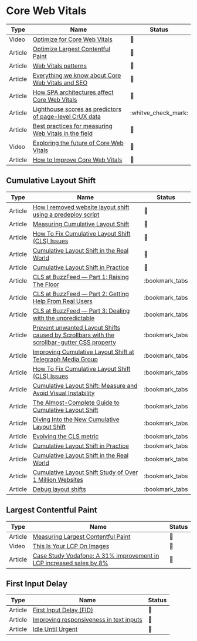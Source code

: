 # Core Web Vitals

| Type    | Name                                                                                                                                                      | Status              |
| ------- | --------------------------------------------------------------------------------------------------------------------------------------------------------- | ------------------- |
| Video   | [Optimize for Core Web Vitals](https://www.youtube.com/watch?v=AQqFZ5t8uNc&ab_channel=GoogleChromeDevelopers)                                             | 🎥                  |
| Article | [Optimize Largest Contentful Paint](https://web.dev/optimize-lcp/)                                                                                        | 📑                  |
| Article | [Web Vitals patterns](web.dev/patterns/web-vitals-patterns)                                                                                               | 📑                  |
| Article | [Everything we know about Core Web Vitals and SEO](https://simonhearne.com/2021/core-web-vitals-seo)                                                      | 📑                  |
| Article | [How SPA architectures affect Core Web Vitals](https://web.dev/vitals-spa-faq)                                                                            | 📑                  |
| Article | [Lighthouse scores as predictors of page-level CrUX data](https://discuss.httparchive.org/t/lighthouse-scores-as-predictors-of-page-level-crux-data/2232) | :whitve_check_mark: |
| Article | [Best practices for measuring Web Vitals in the field](https://web.dev/vitals-field-measurement-best-practices/)                                          | 📑                  |
| Video   | [Exploring the future of Core Web Vitals](https://www.youtube.com/watch?v=iNfz9tg-wyg)                                                                    | 📑                  |
| Article | [How to Improve Core Web Vitals](https://simonhearne.com/2020/core-web-vitals)                                                                            | 📑                  |

## Cumulative Layout Shift

| Type    | Name                                                                                                                                                                                                                    | Status          |
| ------- | ----------------------------------------------------------------------------------------------------------------------------------------------------------------------------------------------------------------------- | --------------- |
| Article | [How I removed website layout shift using a predeploy script](https://levelup.gitconnected.com/improving-cumulative-layout-shift-on-pre-deploy-stage-1636fb1386cc)                                                      | :bookmark_tabs: |
| Article | [Measuring Cumulative Layout Shift](https://requestmetrics.com/web-performance/cumulative-layout-shift)                                                                                                                 | :bookmark_tabs: |
| Article | [How To Fix Cumulative Layout Shift (CLS) Issues](https://www.smashingmagazine.com/2021/06/how-to-fix-cumulative-layout-shift-issues/)                                                                                  | :bookmark_tabs: |
| Article | [Cumulative Layout Shift in the Real World](https://nicj.net/cumulative-layout-shift-in-the-real-world)                                                                                                                 | :bookmark_tabs: |
| Article | [Cumulative Layout Shift in Practice](https://nicj.net/cumulative-layout-shift-in-practice)                                                                                                                             | :bookmark_tabs: |
| Article | [CLS at BuzzFeed — Part 1: Raising The Floor](https://tech.buzzfeed.com/improving-cumulative-layout-shift-at-buzzfeed-part-1-8b7ead2381dd)                                                                              | :bookmark_tabs  |
| Article | [CLS at BuzzFeed — Part 2: Getting Help From Real Users](https://tech.buzzfeed.com/improving-cumulative-layout-shift-at-buzzfeed-part-2-2a846adeb097)                                                                   | :bookmark_tabs  |
| Article | [CLS at BuzzFeed — Part 3: Dealing with the unpredictable](https://tech.buzzfeed.com/improving-cumulative-layout-shift-at-buzzfeed-part-2-2a846adeb097)                                                                 | :bookmark_tabs  |
| Article | [Prevent unwanted Layout Shifts caused by Scrollbars with the scrollbar-gutter CSS property](https://www.bram.us/2021/07/23/pevent-unwanted-layout-shifts-caused-by-scrollbars-with-the-scrollbar-gutter-css-property/) | :bookmark_tabs  |
| Article | [Improving Cumulative Layout Shift at Telegraph Media Group](https://web.dev/telegraph/)                                                                                                                                | :bookmark_tabs  |
| Article | [How To Fix Cumulative Layout Shift (CLS) Issues](https://www.smashingmagazine.com/2021/06/how-to-fix-cumulative-layout-shift-issues/)                                                                                  | :bookmark_tabs  |
| Article | [Cumulative Layout Shift: Measure and Avoid Visual Instability](https://calibreapp.com/blog/cumulative-layout-shift)                                                                                                    | :bookmark_tabs  |
| Article | [The Almost-Complete Guide to Cumulative Layout Shift](https://jessbpeck.com/posts/completecls/)                                                                                                                        | :bookmark_tabs  |
| Article | [Diving Into the New Cumulative Layout Shift](https://blog.webpagetest.org/posts/understanding-the-new-cumulative-layout-shift/)                                                                                        | :bookmark_tabs  |
| Article | [Evolving the CLS metric](https://web.dev/evolving-cls/)                                                                                                                                                                | :bookmark_tabs  |
| Article | [Cumulative Layout Shift in Practice](https://nicj.net/cumulative-layout-shift-in-practice/)                                                                                                                            | :bookmark_tabs  |
| Article | [Cumulative Layout Shift in the Real World](https://nicj.net/cumulative-layout-shift-in-the-real-world/)                                                                                                                | :bookmark_tabs  |
| Article | [Cumulative Layout Shift Study of Over 1 Million Websites](https://www.seoclarity.net/blog/core-web-vitals-study)                                                                                                       | :bookmark_tabs  |
| Article | [Debug layout shifts](https://web.dev/debug-layout-shifts/)                                                                                                                                                             | :bookmark_tabs  |

## Largest Contentful Paint

| Type    | Name                                                                                                      | Status          |
| ------- | --------------------------------------------------------------------------------------------------------- | --------------- |
| Article | [Measuring Largest Contentful Paint](https://requestmetrics.com/web-performance/largest-contentful-paint) | :bookmark_tabs: |
| Video   | [This Is Your LCP On Images](https://www.youtube.com/watch?v=YMqnPeZHcuc)                                 | :bookmark_tabs: |
| Article | [Case Study Vodafone: A 31% improvement in LCP increased sales by 8%](https://web.dev/vodafone/)          | :bookmark_tabs: |

## First Input Delay

| Type    | Name                                                                                                                   | Status          |
| ------- | ---------------------------------------------------------------------------------------------------------------------- | --------------- |
| Article | [First Input Delay (FID)](https://web.dev/fid)                                                                         | :bookmark_tabs: |
| Article | [Improving responsiveness in text inputs](https://nolanlawson.com/2021/08/08/improving-responsiveness-in-text-inputs/) | :bookmark_tabs: |
| Article | [Idle Until Urgent](https://philipwalton.com/articles/idle-until-urgent/)                                              | :bookmark_tabs: |
